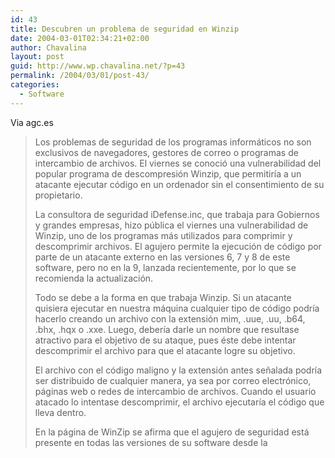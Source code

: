 ```yaml
---
id: 43
title: Descubren un problema de seguridad en Winzip
date: 2004-03-01T02:34:21+02:00
author: Chavalina
layout: post
guid: http://www.wp.chavalina.net/?p=43
permalink: /2004/03/01/post-43/
categories:
  - Software
---
```

Via <span class="alguien">agc.es</span>

> Los problemas de seguridad de los programas informáticos no son exclusivos de navegadores, gestores de correo o programas de intercambio de archivos. El viernes se conoci&oacute; una vulnerabilidad del popular programa de descompresi&oacute;n Winzip, que permitir&iacute;a a un atacante ejecutar c&oacute;digo en un ordenador sin el consentimiento de su propietario. 
> 
> La consultora de seguridad iDefense.inc, que trabaja para Gobiernos y grandes empresas, hizo p&uacute;blica el viernes una vulnerabilidad de Winzip, uno de los programas más utilizados para comprimir y descomprimir archivos. El agujero permite la ejecuci&oacute;n de c&oacute;digo por parte de un atacante externo en las versiones 6, 7 y 8 de este software, pero no en la 9, lanzada recientemente, por lo que se recomienda la actualizaci&oacute;n.
> 
> Todo se debe a la forma en que trabaja Winzip. Si un atacante quisiera ejecutar en nuestra máquina cualquier tipo de c&oacute;digo podr&iacute;a hacerlo creando un archivo con la extensi&oacute;n mim, .uue, .uu, .b64, .bhx, .hqx o .xxe. Luego, deber&iacute;a darle un nombre que resultase atractivo para el objetivo de su ataque, pues éste debe intentar descomprimir el archivo para que el atacante logre su objetivo.
> 
> El archivo con el c&oacute;digo maligno y la extensi&oacute;n antes se&ntilde;alada podr&iacute;a ser distribuido de cualquier manera, ya sea por correo electr&oacute;nico, páginas web o redes de intercambio de archivos. Cuando el usuario atacado lo intentase descomprimir, el archivo ejecutar&iacute;a el c&oacute;digo que lleva dentro.
> 
> En la página de WinZip se afirma que el agujero de seguridad está presente en todas las versiones de su software desde la